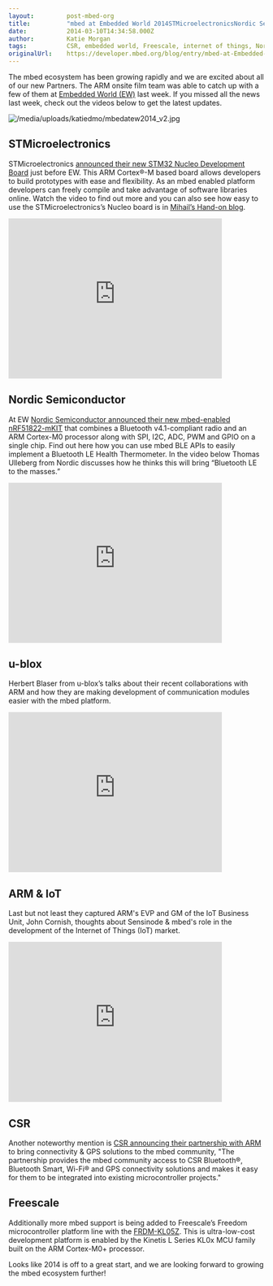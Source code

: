 ```yaml
---
layout:         post-mbed-org
title:          "mbed at Embedded World 2014STMicroelectronicsNordic Semiconductoru-bloxARM & IoTCSRFreescale"
date:           2014-03-10T14:34:58.000Z
author:         Katie Morgan
tags:           CSR, embedded world, Freescale, internet of things, Nordic, STMicroelectronics, u-blox
originalUrl:    https://developer.mbed.org/blog/entry/mbed-at-Embedded-World-2014/
---
```


<p>
  The mbed ecosystem has been growing rapidly and we are excited
  about all of our new Partners. The ARM onsite film team was able
  to catch up with a few of them at <a href=
  "http://www.embedded-world.de/en/" rel="nofollow">Embedded World
  (EW)</a> last week. If you missed all the news last week, check
  out the videos below to get the latest updates.
</p>
<p>
  <img src=
  "https://developer.mbed.org/media/uploads/katiedmo/mbedatew2014_v2.jpg"
  alt="/media/uploads/katiedmo/mbedatew2014_v2.jpg" title=
  "/media/uploads/katiedmo/mbedatew2014_v2.jpg">
</p>
<h2>
  STMicroelectronics
</h2>
<p>
  STMicroelectronics <a href=
  "http://mbed.org/blog/entry/STMicroelectronics-mbed-enabled-Nucleo/">
  announced their new STM32 Nucleo Development Board</a> just
  before EW. This ARM Cortex®-M based board allows developers to
  build prototypes with ease and flexibility. As an mbed enabled
  platform developers can freely compile and take advantage of
  software libraries online. Watch the video to find out more and
  you can also see how easy to use the STMicroelectronics’s Nucleo
  board is in <a href=
  "http://mbed.org/blog/entry/Hands-on-ST-Nucleo-board-with-a-shield/">
  Mihail’s Hand-on blog</a>.
</p>
<div class="flex-video">
  <iframe width="420" height="315" src=
  "https://www.youtube.com/embed/qH2uqPDUAHw" frameborder="0"
  allowfullscreen="allowfullscreen"></iframe>
</div>
<h2>
  Nordic Semiconductor
</h2>
<p>
  At EW <a href=
  "http://mbed.org/blog/entry/Nordic-Bluetooth-Smart-SoC-running-mbed/">
  Nordic Semiconductor announced their new mbed-enabled
  nRF51822-mKIT</a> that combines a Bluetooth v4.1-compliant radio
  and an ARM Cortex-M0 processor along with SPI, I2C, ADC, PWM and
  GPIO on a single chip. Find out here how you can use mbed BLE
  APIs to easily implement a Bluetooth LE Health Thermometer. In
  the video below Thomas Ulleberg from Nordic discusses how he
  thinks this will bring “Bluetooth LE to the masses.”
</p>
<div class="flex-video">
  <iframe width="420" height="315" src=
  "https://www.youtube.com/embed/Fk4M0I02meE" frameborder="0"
  allowfullscreen="allowfullscreen"></iframe>
</div>
<h2>
  u-blox
</h2>
<p>
  Herbert Blaser from u-blox’s talks about their recent
  collaborations with ARM and how they are making development of
  communication modules easier with the mbed platform.
</p>
<div class="flex-video">
  <iframe width="420" height="315" src=
  "https://www.youtube.com/embed/g5LOv1RCuMY" frameborder="0"
  allowfullscreen="allowfullscreen"></iframe>
</div>
<h2>
  ARM &amp; IoT
</h2>
<p>
  Last but not least they captured ARM's EVP and GM of the IoT
  Business Unit, John Cornish, thoughts about Sensinode &amp;
  mbed's role in the development of the Internet of Things (IoT)
  market.
</p>
<div class="flex-video">
  <iframe width="420" height="315" src=
  "https://www.youtube.com/embed/DODmj67KJ3c" frameborder="0"
  allowfullscreen="allowfullscreen"></iframe>
</div>
<h2>
  CSR
</h2>
<p>
  Another noteworthy mention is <a href=
  "http://www.businesswire.com/news/home/20140226006179/en#.UxinFoVRYkY"
  rel="nofollow">CSR announcing their partnership with ARM</a> to
  bring connectivity &amp; GPS solutions to the mbed community,
  "The partnership provides the mbed community access to CSR
  Bluetooth®, Bluetooth Smart, Wi-Fi® and GPS connectivity
  solutions and makes it easy for them to be integrated into
  existing microcontroller projects."
</p>
<h2>
  Freescale
</h2>
<p>
  Additionally more mbed support is being added to Freescale’s
  Freedom microcontroller platform line with the <a href=
  "http://mbed.org/blog/entry/FRDM-KL05Z-ARM-Cortex-M0/">FRDM-KL05Z</a>.
  This is ultra-low-cost development platform is enabled by the
  Kinetis L Series KL0x MCU family built on the ARM Cortex-M0+
  processor.
</p>
<p>
  Looks like 2014 is off to a great start, and we are looking
  forward to growing the mbed ecosystem further!
</p>

